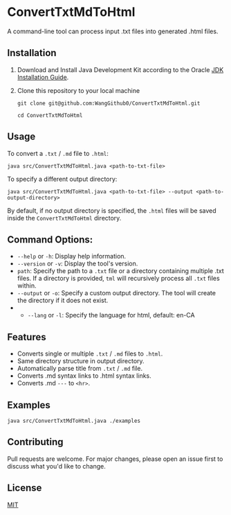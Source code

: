 # ConvertTxtMdToHtml
A command-line tool can process input .txt files into generated .html files.

## Installation
1. Download and Install Java Development Kit according to the Oracle [JDK Installation Guide](https://docs.oracle.com/en/java/javase/20/install/overview-jdk-installation.html#GUID-8677A77F-231A-40F7-98B9-1FD0B48C346A).
   
2. Clone this repository to your local machine
    
   `git clone git@github.com:WangGithub0/ConvertTxtMdToHtml.git`
   
   `cd ConvertTxtMdToHtml`


## Usage

To convert a `.txt` / `.md` file to `.html`:

`
java src/ConvertTxtMdToHtml.java <path-to-txt-file>
`



To specify a different output directory:

`
java src/ConvertTxtMdToHtml.java <path-to-txt-file> --output <path-to-output-directory>
`

By default, if no output directory is specified, the `.html` files will be saved inside the `ConvertTxtMdToHtml` directory.

## Command Options:

* `--help` or `-h`: Display help information.
* `--version` or `-v`: Display the tool's version.
* `path`: Specify the path to a `.txt` file or a directory containing multiple .txt files. If a directory is provided, `tml` will recursively process all `.txt` files within.
* `--output` or `-o`: Specify a custom output directory. The tool will create the directory if it does not exist.
* * `--lang` or `-l`: Specify the language for html, default: en-CA

## Features

* Converts single or multiple `.txt` / `.md` files to `.html`.
* Same directory structure in output directory.
* Automatically parse title from  `.txt` / `.md` file.
* Converts .md syntax links to .html syntax links.
* Converts .md `---` to `<hr>`.

## Examples
`java src/ConvertTxtMdToHtml.java ./examples`


## Contributing

Pull requests are welcome. For major changes, please open an issue first to discuss what you'd like to change.

## License

[MIT](https://github.com/mnajibi/tml/blob/main/LICENSE)
